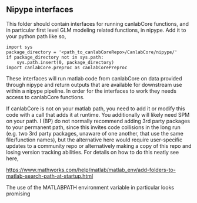 ## Nipype interfaces


This folder should contain interfaces for running canlabCore functions, and
in particular first level GLM modeling related functions, in nipype. Add it
to your python path like so,
```
import sys
package_directory = '<path_to_canlabCoreRepo>/CanlabCore/nipype/'
if package_directory not in sys.path:
    sys.path.insert(0, package_directory)
import canlabCore.preproc as canlabCorePreproc
```

These interfaces will run matlab code from canlabCore on data provided
through nipype and return outputs that are available for downstream use
within a nipype pipeline. In order for the interfaces to work they needs 
access to canlabCore functions.

If canlabCore is not on your matlab path, you need to add it or modify this
code with a call that adds it at runtime. You additionally will likely need
SPM on your path. I (BP) do not normally recommend adding 3rd party packages 
to your permanent path, since this invites code collisions in the long run 
(e.g. two 3rd party packages, unaware of one another, that use the same 
file/function names), but the alternative here would require user-specific 
updates to a community repo or alternatively making a copy of this repo and 
losing version tracking abilities. For details on how to do this neatly see 
here,

https://www.mathworks.com/help/matlab/matlab_env/add-folders-to-matlab-search-path-at-startup.html

The use of the MATLABPATH environment variable in particular looks promising
